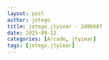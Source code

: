 ```yaml
---
layout: post
author: jotego
title: jotego.jtyiear - 2d8b68f
date: 2025-09-12
categories: [Arcade, jtyiear]
tags: [jotego.jtyiear]
---
```


